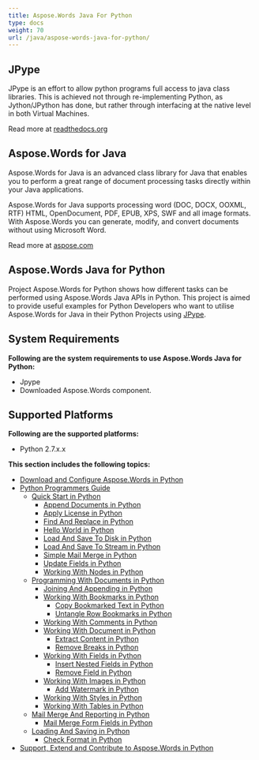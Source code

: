 ```yaml
---
title: Aspose.Words Java For Python
type: docs
weight: 70
url: /java/aspose-words-java-for-python/
---
```


## **JPype**
JPype is an effort to allow python programs full access to java class libraries. This is achieved not through re-implementing Python, as Jython/JPython has done, but rather through interfacing at the native level in both Virtual Machines.

Read more at [readthedocs.org](http://jpype.readthedocs.org/en/latest/userguide.html)
## **Aspose.Words for Java**
Aspose.Words for Java is an advanced class library for Java that enables you to perform a great range of document processing tasks directly within your Java applications.

Aspose.Words for Java supports processing word (DOC, DOCX, OOXML, RTF) HTML, OpenDocument, PDF, EPUB, XPS, SWF and all image formats. With Aspose.Words you can generate, modify, and convert documents without using Microsoft Word.

Read more at [aspose.com](http://www.aspose.com/java/word-component.aspx)
## **Aspose.Words Java for Python**
Project Aspose.Words for Python shows how different tasks can be performed using Aspose.Words Java APIs in Python. This project is aimed to provide useful examples for Python Developers who want to utilise Aspose.Words for Java in their Python Projects using [JPype](http://jpype.readthedocs.org/en/latest/userguide.html).
## **System Requirements**
**Following are the system requirements to use Aspose.Words Java for Python:**

- Jpype
- Downloaded Aspose.Words component.
## **Supported Platforms**
**Following are the supported platforms:**

- Python 2.7.x.x

**This section includes the following topics:**

- [Download and Configure Aspose.Words in Python](/words/java/download-and-configure-aspose-words-in-python-html/)
- [Python Programmers Guide](/words/java/python-programmers-guide-html/)
  - [Quick Start in Python](/words/java/quick-start-in-python-html/)
    - [Append Documents in Python](/words/java/append-documents-in-python-html/)
    - [Apply License in Python](/words/java/apply-license-in-python-html/)
    - [Find And Replace in Python](/words/java/find-and-replace-in-python-html/)
    - [Hello World in Python](/words/java/hello-world-in-python-html/)
    - [Load And Save To Disk in Python](/words/java/load-and-save-to-disk-in-python-html/)
    - [Load And Save To Stream in Python](/words/java/load-and-save-to-stream-in-python-html/)
    - [Simple Mail Merge in Python](/words/java/simple-mail-merge-in-python-html/)
    - [Update Fields in Python](/words/java/update-fields-in-python-html/)
    - [Working With Nodes in Python](/words/java/working-with-nodes-in-python-html/)
  - [Programming With Documents in Python](/words/java/programming-with-documents-in-python-html/)
    - [Joining And Appending in Python](/words/java/joining-and-appending-in-python-html/)
    - [Working With Bookmarks in Python](/words/java/working-with-bookmarks-in-python-html/)
      - [Copy Bookmarked Text in Python](/words/java/copy-bookmarked-text-in-python-html/)
      - [Untangle Row Bookmarks in Python](/words/java/untangle-row-bookmarks-in-python-html/)
    - [Working With Comments in Python](/words/java/working-with-comments-in-python-html/)
    - [Working With Document in Python](/words/java/working-with-document-in-python-html/)
      - [Extract Content in Python](/words/java/extract-content-in-python-html/)
      - [Remove Breaks in Python](/words/java/remove-breaks-in-python-html/)
    - [Working With Fields in Python](/words/java/working-with-fields-in-python-html/)
      - [Insert Nested Fields in Python](/words/java/insert-nested-fields-in-python-html/)
      - [Remove Field in Python](/words/java/remove-field-in-python-html/)
    - [Working With Images in Python](/words/java/working-with-images-in-python-html/)
      - [Add Watermark in Python](/words/java/add-watermark-in-python-html/)
    - [Working With Styles in Python](/words/java/working-with-styles-in-python-html/)
    - [Working With Tables in Python](/words/java/working-with-tables-in-python-html/)
  - [Mail Merge And Reporting in Python](/words/java/mail-merge-and-reporting-in-python-html/)
    - [Mail Merge Form Fields in Python](/words/java/mail-merge-form-fields-in-python-html/)
  - [Loading And Saving in Python](/words/java/loading-and-saving-in-python-html/)
    - [Check Format in Python](/words/java/check-format-in-python-html/)
- [Support, Extend and Contribute to Aspose.Words in Python](/words/java/support-2c-extend-and-contribute-to-aspose-words-in-python-html/)

